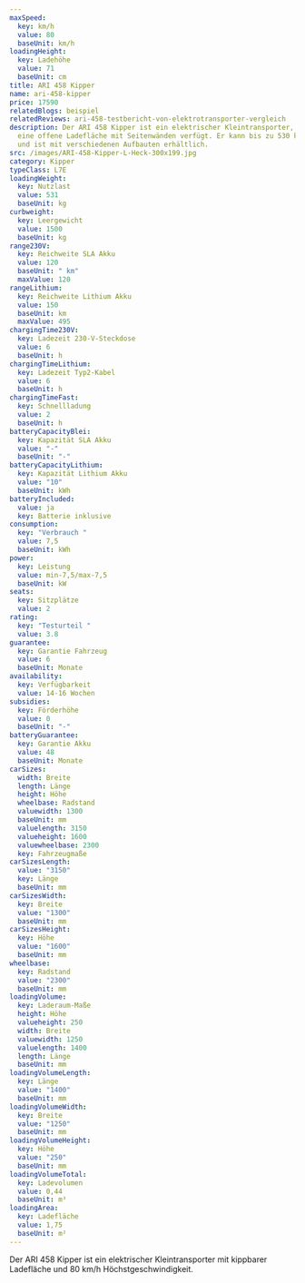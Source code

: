 ```yaml
---
maxSpeed:
  key: km/h
  value: 80
  baseUnit: km/h
loadingHeight:
  key: Ladehöhe
  value: 71
  baseUnit: cm
title: ARI 458 Kipper
name: ari-458-kipper
price: 17590
relatedBlogs: beispiel
relatedReviews: ari-458-testbericht-von-elektrotransporter-vergleich
description: Der ARI 458 Kipper ist ein elektrischer Kleintransporter, der über
  eine offene Ladefläche mit Seitenwänden verfügt. Er kann bis zu 530 kg zuladen
  und ist mit verschiedenen Aufbauten erhältlich.
src: /images/ARI-458-Kipper-L-Heck-300x199.jpg
category: Kipper
typeClass: L7E
loadingWeight:
  key: Nutzlast
  value: 531
  baseUnit: kg
curbweight:
  key: Leergewicht
  value: 1500
  baseUnit: kg
range230V:
  key: Reichweite SLA Akku
  value: 120
  baseUnit: " km"
  maxValue: 120
rangeLithium:
  key: Reichweite Lithium Akku
  value: 150
  baseUnit: km
  maxValue: 495
chargingTime230V:
  key: Ladezeit 230-V-Steckdose
  value: 6
  baseUnit: h
chargingTimeLithium:
  key: Ladezeit Typ2-Kabel
  value: 6
  baseUnit: h
chargingTimeFast:
  key: Schnellladung
  value: 2
  baseUnit: h
batteryCapacityBlei:
  key: Kapazität SLA Akku
  value: "-"
  baseUnit: "-"
batteryCapacityLithium:
  key: Kapazität Lithium Akku
  value: "10"
  baseUnit: kWh
batteryIncluded:
  value: ja
  key: Batterie inklusive
consumption:
  key: "Verbrauch "
  value: 7,5
  baseUnit: kWh
power:
  key: Leistung
  value: min-7,5/max-7,5
  baseUnit: kW
seats:
  key: Sitzplätze
  value: 2
rating:
  key: "Testurteil "
  value: 3.8
guarantee:
  key: Garantie Fahrzeug
  value: 6
  baseUnit: Monate
availability:
  key: Verfügbarkeit
  value: 14-16 Wochen
subsidies:
  key: Förderhöhe
  value: 0
  baseUnit: "-"
batteryGuarantee:
  key: Garantie Akku
  value: 48
  baseUnit: Monate
carSizes:
  width: Breite
  length: Länge
  height: Höhe
  wheelbase: Radstand
  valuewidth: 1300
  baseUnit: mm
  valuelength: 3150
  valueheight: 1600
  valuewheelbase: 2300
  key: Fahrzeugmaße
carSizesLength:
  value: "3150"
  key: Länge
  baseUnit: mm
carSizesWidth:
  key: Breite
  value: "1300"
  baseUnit: mm
carSizesHeight:
  key: Höhe
  value: "1600"
  baseUnit: mm
wheelbase:
  key: Radstand
  value: "2300"
  baseUnit: mm
loadingVolume:
  key: Laderaum-Maße
  height: Höhe
  valueheight: 250
  width: Breite
  valuewidth: 1250
  valuelength: 1400
  length: Länge
  baseUnit: mm
loadingVolumeLength:
  key: Länge
  value: "1400"
  baseUnit: mm
loadingVolumeWidth:
  key: Breite
  value: "1250"
  baseUnit: mm
loadingVolumeHeight:
  key: Höhe
  value: "250"
  baseUnit: mm
loadingVolumeTotal:
  key: Ladevolumen
  value: 0,44
  baseUnit: m³
loadingArea:
  key: Ladefläche
  value: 1,75
  baseUnit: m²
---
```


Der ARI 458 Kipper ist ein elektrischer Kleintransporter mit kippbarer Ladefläche und 80 km/h Höchstgeschwindigkeit.
